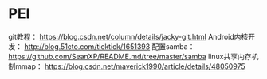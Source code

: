 # PEI
git教程：
  https://blog.csdn.net/column/details/jacky-git.html
Android内核开发：
  http://blog.51cto.com/ticktick/1651393
配置samba：
  https://github.com/SeanXP/README.md/tree/master/samba
linux共享内存机制mmap：
  https://blog.csdn.net/maverick1990/article/details/48050975
